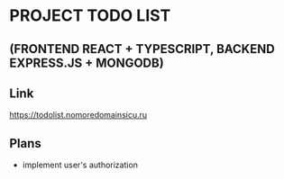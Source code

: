 # PROJECT TODO LIST

## (FRONTEND REACT + TYPESCRIPT, BACKEND EXPRESS.JS + MONGODB)

## Link

https://todolist.nomoredomainsicu.ru

## Plans

- implement user's authorization
